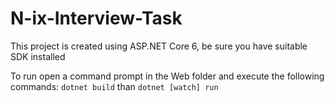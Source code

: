 # N-ix-Interview-Task
This project is created using ASP.NET Core 6, be sure you have suitable SDK installed

To run open a command prompt in the Web folder and execute the following commands: `dotnet build` than `dotnet [watch] run`
